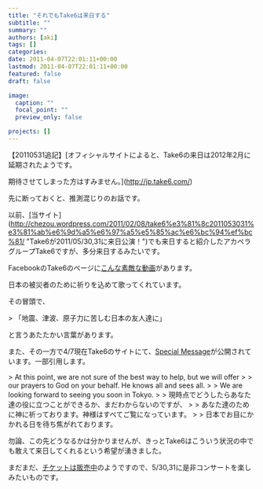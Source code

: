 ```yaml
---
title: "それでもTake6は来日する"
subtitle: ""
summary: ""
authors: [aki]
tags: []
categories: 
date: 2011-04-07T22:01:11+00:00
lastmod: 2011-04-07T22:01:11+00:00
featured: false
draft: false

image:
  caption: ""
  focal_point: ""
  preview_only: false

projects: []
---
```

【20110531追記】[オフィシャルサイトによると、Take6の来日は2012年2月に延期されたようです。  
  
期待させてしまった方はすみません。](http://jp.take6.com/)

先に断っておくと、推測混じりのお話です。

以前、[当サイト](http://chezou.wordpress.com/2011/02/08/take6%e3%81%8c2011053031%e3%81%ab%e6%9d%a5%e6%97%a5%e5%85%ac%e6%bc%94%ef%bc%81/ &quot;Take6が2011/05/30,31に来日公演！&quot;)でも来日すると紹介したアカペラグループTake6ですが、多分来日するみたいです。

FacebookのTake6のページに[こんな素敵な動画](http://www.facebook.com/video/video.php?v=10150206884947846)があります。

日本の被災者のために祈りを込めて歌ってくれています。

その冒頭で、

&gt; 「地震、津波、原子力に苦しむ日本の友人達に」

と言うあたたかい言葉があります。

また、その一方で4/7現在Take6のサイトにて、[Special Message](http://jp.take6.com/alvin_message_to_JP.html)が公開されています。一部引用します。

&gt; At this point, we are not sure of the best way to help, but we will offer
&gt; 
&gt; our prayers to God on your behalf. He knows all and sees all.
&gt; 
&gt; We are looking forward to seeing you soon in Tokyo.
&gt; 
&gt; 現時点でどうしたらあなた達の役に立つことができるか、まだわからないのですが、
&gt; 
&gt; あなた達のために神に祈っております。神様はすべてご覧になっています。
&gt; 
&gt; 日本でお目にかかれる日を待ち焦がれております。

勿論、この先どうなるかは分かりませんが、きっとTake6はこういう状況の中でも敢えて来日してくれるという希望が湧きました。

まだまだ、[チケットは販売中](http://ticket-artist.pia.jp/pia/artists.do?artistsCd=11019461)のようですので、5/30,31に是非コンサートを楽しみたいものです。


